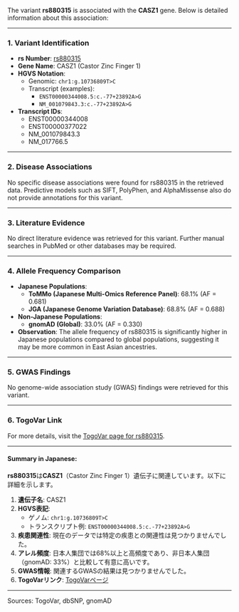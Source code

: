 The variant **rs880315** is associated with the **CASZ1** gene. Below is detailed information about this association:

---

### 1. Variant Identification
- **rs Number**: [rs880315](https://identifiers.org/dbsnp/rs880315)
- **Gene Name**: CASZ1 (Castor Zinc Finger 1)
- **HGVS Notation**:
  - Genomic: `chr1:g.10736809T>C`
  - Transcript (examples):
    - `ENST00000344008.5:c.-77+23892A>G`
    - `NM_001079843.3:c.-77+23892A>G`
- **Transcript IDs**:
  - ENST00000344008
  - ENST00000377022
  - NM_001079843.3
  - NM_017766.5

---

### 2. Disease Associations
No specific disease associations were found for rs880315 in the retrieved data. Predictive models such as SIFT, PolyPhen, and AlphaMissense also do not provide annotations for this variant.

---

### 3. Literature Evidence
No direct literature evidence was retrieved for this variant. Further manual searches in PubMed or other databases may be required.

---

### 4. Allele Frequency Comparison
- **Japanese Populations**:
  - **ToMMo (Japanese Multi-Omics Reference Panel)**: 68.1% (AF = 0.681)
  - **JGA (Japanese Genome Variation Database)**: 68.8% (AF = 0.688)
- **Non-Japanese Populations**:
  - **gnomAD (Global)**: 33.0% (AF = 0.330)
- **Observation**: The allele frequency of rs880315 is significantly higher in Japanese populations compared to global populations, suggesting it may be more common in East Asian ancestries.

---

### 5. GWAS Findings
No genome-wide association study (GWAS) findings were retrieved for this variant.

---

### 6. TogoVar Link
For more details, visit the [TogoVar page for rs880315](https://togovar.org/variant/tgv344062).

---

#### Summary in Japanese:
**rs880315**は**CASZ1**（Castor Zinc Finger 1）遺伝子に関連しています。以下に詳細を示します。

1. **遺伝子名**: CASZ1  
2. **HGVS表記**:  
   - ゲノム: `chr1:g.10736809T>C`  
   - トランスクリプト例: `ENST00000344008.5:c.-77+23892A>G`  
3. **疾患関連性**: 現在のデータでは特定の疾患との関連性は見つかりませんでした。  
4. **アレル頻度**: 日本人集団では68%以上と高頻度であり、非日本人集団（gnomAD: 33%）と比較して有意に高いです。  
5. **GWAS情報**: 関連するGWASの結果は見つかりませんでした。  
6. **TogoVarリンク**: [TogoVarページ](https://togovar.org/variant/tgv344062)

--- 
Sources: TogoVar, dbSNP, gnomAD